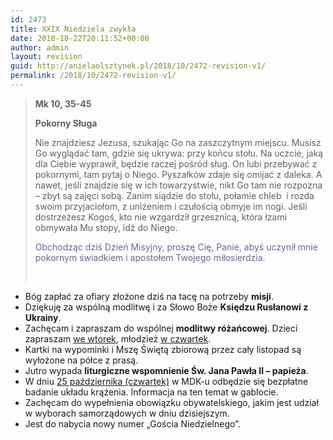 ```yaml
---
id: 2473
title: XXIX Niedziela zwykła
date: 2018-10-22T20:11:52+00:00
author: admin
layout: revision
guid: http://anielaolsztynek.pl/2018/10/2472-revision-v1/
permalink: /2018/10/2472-revision-v1/
---
```

> **Mk 10, 35-45**
> 
> **Pokorny Sługa**
> 
> Nie znajdziesz Jezusa, szukając Go na zaszczytnym miejscu. Musisz Go wyglądać tam, gdzie się ukrywa: przy końcu stołu. Na uczcie, jaką dla Ciebie wyprawił, będzie raczej pośród sług. On lubi przebywać z pokornymi, tam pytaj o Niego. Pyszałków zdaje się omijać z daleka. A nawet, jeśli znajdzie się w ich towarzystwie, nikt Go tam nie rozpozna &#8211; zbyt są zajęci sobą. Zanim siądzie do stołu, połamie chleb  i rozda swoim przyjaciołom, z uniżeniem i czułością obmyje im nogi. Jeśli dostrzeżesz Kogoś, kto nie wzgardził grzesznicą, która łzami obmywała Mu stopy, idź do Niego.
> 
> <span style="color: #666699;">Obchodząc dziś Dzień Misyjny, proszę Cię, Panie, abyś uczynił mnie pokornym świadkiem i apostołem Twojego miłosierdzia.</span>
> 
> &nbsp;

  * Bóg zapłać za ofiary złożone dziś na tacę na potrzeby **misji**.
  * Dziękuję za wspólną modlitwę i za Słowo Boże **Księdzu Rusłanowi z Ukrainy**.
  * Zachęcam i zapraszam do wspólnej **modlitwy różańcowej**. Dzieci zapraszam <span style="text-decoration: underline;">we wtorek</span>, młodzież <span style="text-decoration: underline;">w czwartek</span>.
  * Kartki na wypominki i Mszę Świętą zbiorową przez cały listopad są wyłożone na półce z prasą.
  * Jutro wypada **liturgiczne wspomnienie Św. Jana Pawła II &#8211; papieża**.
  * W dniu <span style="text-decoration: underline;">25 października (czwartek)</span> w MDK-u odbędzie się bezpłatne badanie układu krążenia. Informacja na ten temat w gablocie.
  * Zachęcam do wypełnienia obowiązku obywatelskiego, jakim jest udział w wyborach samorządowych w dniu dzisiejszym.
  * Jest do nabycia nowy numer &#8222;Gościa Niedzielnego&#8221;.